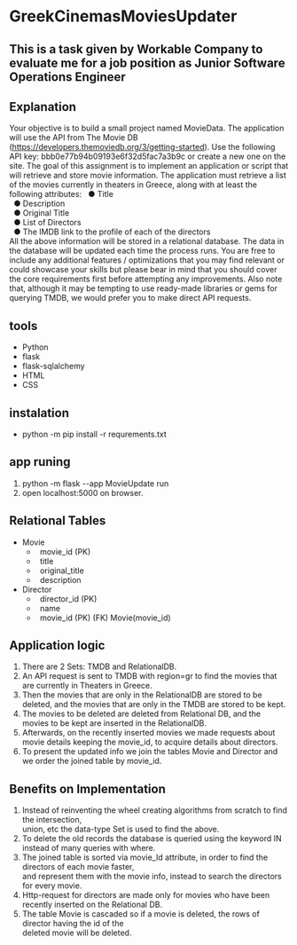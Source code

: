 # GreekCinemasMoviesUpdater

## This is a task given by Workable Company to evaluate me for a job position as Junior Software Operations Engineer

## Explanation 
Your objective is to build a small project named MovieData. The application will use the API
from The Movie DB (https://developers.themoviedb.org/3/getting-started). Use the following
API key: bbb0e77b94b09193e6f32d5fac7a3b9c or create a new one on the site.
The goal of this assignment is to implement an application or script that will retrieve and
store movie information.
The application must retrieve a list of the movies currently in theaters in Greece, along with
at least the following attributes:
 &nbsp; ● Title <br>
 &nbsp; ● Description <br>
 &nbsp; ● Original Title <br>
 &nbsp; ● List of Directors <br>
 &nbsp; ● The IMDB link to the profile of each of the directors <br>
All the above information will be stored in a relational database. The data in the database will
be updated each time the process runs.
You are free to include any additional features / optimizations that you may find relevant or
could showcase your skills but please bear in mind that you should cover the core
requirements first before attempting any improvements. Also note that, although it may be
tempting to use ready-made libraries or gems for querying TMDB, we would prefer you to
make direct API requests.

## tools
* Python
* flask
* flask-sqlalchemy
* HTML
* CSS

## instalation
* python -m pip install -r requrements.txt

## app runing
1) python -m flask --app MovieUpdate run
2) open localhost:5000 on browser.


## Relational Tables
* Movie
  - &nbsp; movie_id (PK)
  - &nbsp; title
  - &nbsp; original_title
  - &nbsp; description
* Director
  - &nbsp; director_id (PK)
  - &nbsp; name
  - &nbsp; movie_id (PK) (FK) Movie(movie_id)
 
 ## Application logic
 1) There are 2 Sets: TMDB and RelationalDB.
 2) An API request is sent to TMDB with region=gr to find the movies that are currently in Theaters in Greece.
 3) Then the movies that are only in the RelationalDB are stored to be deleted, and the movies that are only in the TMDB are stored to be kept.
 4) The movies to be deleted are deleted from Relational DB, and the movies to be kept are inserted in the RelationalDB.
 5) Afterwards, on the recently inserted movies we made requests about movie details keeping the movie_id, to acquire details about directors.
 6) To present the updated info we join the tables Movie and Director and we order the joined table by movie_id.

## Benefits on Implementation
1) Instead of reinventing the wheel creating algorithms from scratch to find the intersection,<br>union, etc the data-type Set is used to find the above.
2) To delete the old records the database is queried using the keyword IN instead of many queries with where.
3) The joined table is sorted via movie_Id attribute, in order to find the directors of each movie faster,<br>and represent them with the movie info, instead to search the directors for every movie.
4) Http-request for directors are made only for movies who have been recently inserted on the Relational DB.
5) The table Movie is cascaded so if a movie is deleted, the rows of director having the id of the<br>deleted movie will be deleted.

